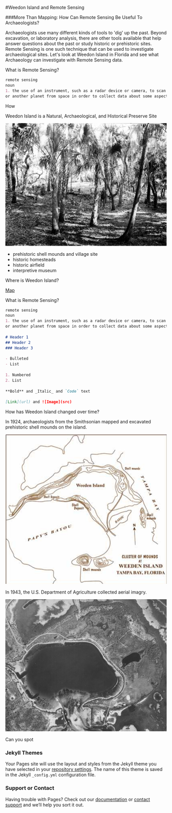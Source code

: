 
#Weedon Island and Remote Sensing

###More Than Mapping: How Can Remote Sensing Be Useful To Archaeologists?

Archaeologists use many different kinds of tools to 'dig' up the past. Beyond excavation, or laboratory analysis, there are other tools available that help answer questions about the past or study historic or prehistoric sites. Remote Sensing is one such technique that can be used to investigate archaeological sites. Let's look at Weedon Island in Florida and see what Archaeology can investigate with Remote Sensing data.

What is Remote Sensing?


```markdown
remote sensing
noun
1. the use of an instrument, such as a radar device or camera, to scan the earth 
or another planet from space in order to collect data about some aspect of it
```
How

Weedon Island is a Natural, Archaeological, and Historical Preserve Site

![map](weedenmoundFLMem.jpg)


- prehistoric shell mounds and village site
- historic homesteads
- historic airfield
- interpretive museum


Where is Weedon Island?

 [Map](page3.html) 

What is Remote Sensing?


```markdown
remote sensing
noun
1. the use of an instrument, such as a radar device or camera, to scan the earth 
or another planet from space in order to collect data about some aspect of it

# Header 1
## Header 2
### Header 3

- Bulleted
- List

1. Numbered
2. List

**Bold** and _Italic_ and `Code` text

[Link](url) and ![Image](src)
```
How has Weedon Island changed over time?

In 1924, archaeologists from the Smithsonian mapped and excavated prehistoric shell mounds on the island.

![map](1924Fewkesmap.jpg)

In 1943, the U.S. Department of Agriculture collected aerial imagry.

![map](1943aerialweeden.jpg)

Can you spot 
### Jekyll Themes

Your Pages site will use the layout and styles from the Jekyll theme you have selected in your [repository settings](https://github.com/jelane7/school/settings). The name of this theme is saved in the Jekyll `_config.yml` configuration file.

### Support or Contact

Having trouble with Pages? Check out our [documentation](https://help.github.com/categories/github-pages-basics/) or [contact support](https://github.com/contact) and we’ll help you sort it out.

